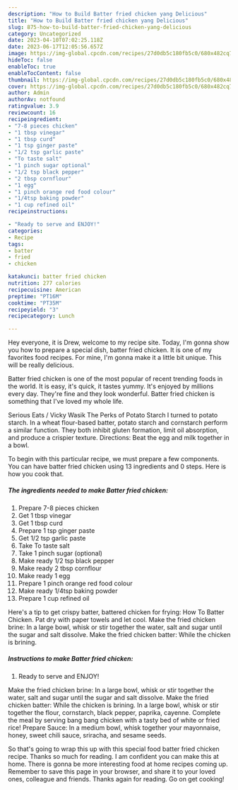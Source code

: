 ```yaml
---
description: "How to Build Batter fried chicken yang Delicious"
title: "How to Build Batter fried chicken yang Delicious"
slug: 875-how-to-build-batter-fried-chicken-yang-delicious
category: Uncategorized
date: 2023-04-10T07:02:25.118Z
date: 2023-06-17T12:05:56.657Z
image: https://img-global.cpcdn.com/recipes/27d0db5c180fb5c0/680x482cq70/batter-fried-chicken-recipe-main-photo.jpg
hideToc: false
enableToc: true
enableTocContent: false
thumbnail: https://img-global.cpcdn.com/recipes/27d0db5c180fb5c0/680x482cq70/batter-fried-chicken-recipe-main-photo.jpg
cover: https://img-global.cpcdn.com/recipes/27d0db5c180fb5c0/680x482cq70/batter-fried-chicken-recipe-main-photo.jpg
author: Admin
authorAv: notfound
ratingvalue: 3.9
reviewcount: 16
recipeingredient:
- "7-8 pieces chicken"
- "1 tbsp vinegar"
- "1 tbsp curd"
- "1 tsp ginger paste"
- "1/2 tsp garlic paste"
- "To taste salt"
- "1 pinch sugar optional"
- "1/2 tsp black pepper"
- "2 tbsp cornflour"
- "1 egg"
- "1 pinch orange red food colour"
- "1/4tsp baking powder"
- "1 cup refined oil"
recipeinstructions:

- "Ready to serve and ENJOY!"
categories:
- Recipe
tags:
- batter
- fried
- chicken

katakunci: batter fried chicken 
nutrition: 277 calories
recipecuisine: American
preptime: "PT16M"
cooktime: "PT35M"
recipeyield: "3"
recipecategory: Lunch

---
```



Hey everyone, it is Drew, welcome to my recipe site. Today, I'm gonna show you how to prepare a special dish, batter fried chicken. It is one of my favorites food recipes. For mine, I'm gonna make it a little bit unique. This will be really delicious.

Batter fried chicken is one of the most popular of recent trending foods in the world. It is easy, it's quick, it tastes yummy. It's enjoyed by millions every day. They're fine and they look wonderful. Batter fried chicken is something that I've loved my whole life.

Serious Eats / Vicky Wasik The Perks of Potato Starch I turned to potato starch. In a wheat flour-based batter, potato starch and cornstarch perform a similar function. They both inhibit gluten formation, limit oil absorption, and produce a crispier texture. Directions: Beat the egg and milk together in a bowl.


To begin with this particular recipe, we must prepare a few components. You can have batter fried chicken using 13 ingredients and 0 steps. Here is how you cook that.

<!--inarticleads1-->

##### The ingredients needed to make Batter fried chicken:

1. Prepare 7-8 pieces chicken
1. Get 1 tbsp vinegar
1. Get 1 tbsp curd
1. Prepare 1 tsp ginger paste
1. Get 1/2 tsp garlic paste
1. Take To taste salt
1. Take 1 pinch sugar (optional)
1. Make ready 1/2 tsp black pepper
1. Make ready 2 tbsp cornflour
1. Make ready 1 egg
1. Prepare 1 pinch orange red food colour
1. Make ready 1/4tsp baking powder
1. Prepare 1 cup refined oil


Here&#39;s a tip to get crispy batter, battered chicken for frying: How To Batter Chicken. Pat dry with paper towels and let cool. Make the fried chicken brine: In a large bowl, whisk or stir together the water, salt and sugar until the sugar and salt dissolve. Make the fried chicken batter: While the chicken is brining. 

<!--inarticleads2-->

##### Instructions to make Batter fried chicken:


1. Ready to serve and ENJOY!

Make the fried chicken brine: In a large bowl, whisk or stir together the water, salt and sugar until the sugar and salt dissolve. Make the fried chicken batter: While the chicken is brining. In a large bowl, whisk or stir together the flour, cornstarch, black pepper, paprika, cayenne. Complete the meal by serving bang bang chicken with a tasty bed of white or fried rice! Prepare Sauce: In a medium bowl, whisk together your mayonnaise, honey, sweet chili sauce, sriracha, and sesame seeds. 

So that's going to wrap this up with this special food batter fried chicken recipe. Thanks so much for reading. I am confident you can make this at home. There is gonna be more interesting food at home recipes coming up. Remember to save this page in your browser, and share it to your loved ones, colleague and friends. Thanks again for reading. Go on get cooking!
